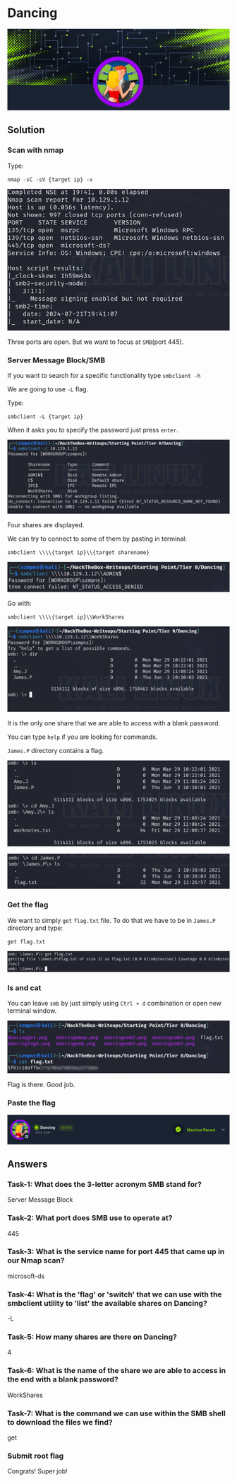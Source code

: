 # Dancing      

![Fawn](dancinglogo.png)

## Solution

### Scan with nmap

Type:

```
nmap -sC -sV {target ip} -v
```

![nmap](dancingnmap.png)

Three ports are open. But we want to focus at `SMB`(port 445).

### Server Message Block/SMB

If you want to search for a specific functionality type `smbclient -h`

We are going to use `-L` flag.

Type:

```
smbclient -L {target ip}
```

When it asks you to specify the password just press `enter`.

![smbclient](dancingsmb.png)

Four shares are displayed.

We can try to connect to some of them by pasting in terminal:

```
smbclient \\\\{target ip}\\{target sharename}
```

![smbclient](dancingsmb2.png)

Go with:

```
smbclient \\\\{target ip}\\WorkShares
```

![smbclient](dancingsmb3.png)

It is the only one share that we are able to access with a blank password.

You can type `help` if you are looking for commands.

`James.P` directory contains a flag.

![smbclient](dancingsmb4.png)

![smbclient](dancingsmb5.png)

### Get the flag

We want to simply `get` `flag.txt` file. To do that we have to be in `James.P` directory and type:

```
get flag.txt
```

![get](dancingget.png)

### ls and cat

You can leave `smb` by just simply using `Ctrl + d` combination or open new terminal window.

![ls+cat](dancingflag.png)

Flag is there. Good job.

### Paste the flag

![pwned](dancingpwned.png)

## Answers

### Task-1: What does the 3-letter acronym SMB stand for?

Server Message Block

### Task-2: What port does SMB use to operate at?

445

### Task-3: What is the service name for port 445 that came up in our Nmap scan?

microsoft-ds

### Task-4: What is the 'flag' or 'switch' that we can use with the smbclient utility to 'list' the available shares on Dancing?

-L 

### Task-5: How many shares are there on Dancing?

4

### Task-6: What is the name of the share we are able to access in the end with a blank password?

WorkShares

### Task-7: What is the command we can use within the SMB shell to download the files we find?

get

### Submit root flag

Congrats! Super job!